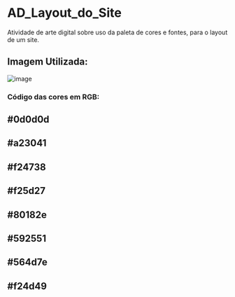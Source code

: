 # AD_Layout_do_Site
Atividade de arte digital sobre uso da paleta de cores e fontes, para o layout de um site.


## Imagem Utilizada: 

![image](https://user-images.githubusercontent.com/80163684/140567462-4893e87c-45fe-4a30-b6ed-e9b203bed9a0.png)

### Código das cores em RGB:

## #0d0d0d
## #a23041
## #f24738
## #f25d27
## #80182e
## #592551
## #564d7e
## #f24d49
